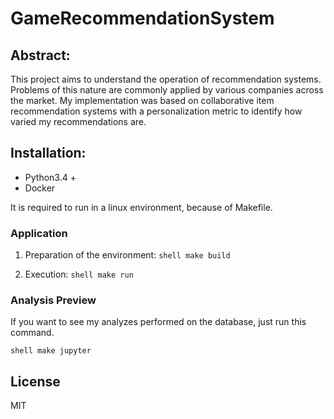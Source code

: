 # GameRecommendationSystem

## Abstract:

This project aims to understand the operation of recommendation systems. Problems of this nature are commonly applied by various companies across the market. My implementation was based on collaborative item recommendation systems with a personalization metric to identify how varied my recommendations are.

## Installation:

* Python3.4 +
* Docker

It is required to run in a linux environment, because of Makefile.

### Application

1. Preparation of the environment:
``shell
make build
``

2. Execution: 
``shell
make run
``

### Analysis Preview

If you want to see my analyzes performed on the database, just run this command.

``shell
make jupyter
``

## License

MIT
